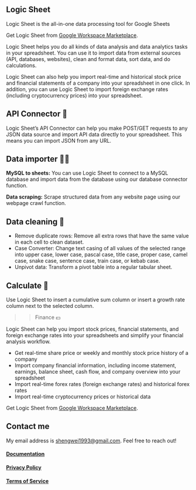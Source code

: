 ## Logic Sheet

Logic Sheet is the all-in-one data processing tool for Google Sheets

Get Logic Sheet from [Google Workspace Marketplace](https://workspace.google.com/marketplace/app/logic_sheet/796322869198).

Logic Sheet helps you do all kinds of data analysis and data analytics tasks in your spreadsheet. You can use it to import data from external sources (API, databases, websites), clean and format data, sort data, and do calculations.

Logic Sheet can also help you import real-time and historical stock price and financial statements of a company into your spreadsheet in one click. In addition, you can use Logic Sheet to import foreign exchange rates (including cryptocurrency prices) into your spreadsheet.

## API Connector 🤖️

Logic Sheet’s API Connector can help you make POST/GET requests to any JSON data source and import API data directly to your spreadsheet. This means you can import JSON from any URL.

## Data importer 🧑‍💻 

**MySQL to sheets:** You can use Logic Sheet to connect to a MySQL database and import data from the database using our database connector function. 

**Data scraping:** Scrape structured data from any website page using our webpage crawl function.

## Data cleaning 🧹

- Remove duplicate rows: Remove all extra rows that have the same value in each cell to clean dataset.
- Case Converter: Change text casing of all values of the selected range into upper case, lower case, pascal case, title case, proper case, camel case, snake case, sentence case, train case, or kebab case.
- Unpivot data: Transform a pivot table into a regular tabular sheet.

## Calculate 🧮

Use Logic Sheet to insert a cumulative sum column or insert a growth rate column next to the selected column.

>> Finance 💵

Logic Sheet can help you import stock prices, financial statements, and foreign exchange rates into your spreadsheets and simplify your financial analysis workflow.  

- Get real-time share price or weekly and monthly stock price history of a company
- Import company financial information, including income statement, earnings, balance sheet, cash flow, and company overview into your spreadsheet
- Import real-time forex rates (foreign exchange rates) and historical forex rates
- Import real-time cryptocurrency prices or historical data

Get Logic Sheet from [Google Workspace Marketplace](https://workspace.google.com/marketplace/app/logic_sheet/796322869198).

## Contact me

My email address is shengwei1993@gmail.com. Feel free to reach out!

#### [Documentation](https://app.logicsheet.co/docs)
#### [Privacy Policy](https://app.logicsheet.co/privacy)
#### [Terms of Service](https://app.logicsheet.co/terms)
